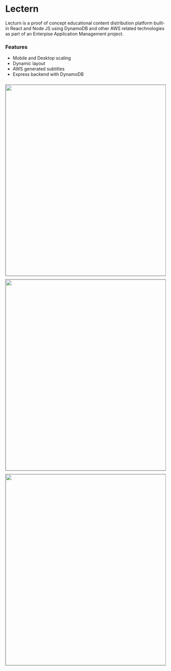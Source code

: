 # Lectern
Lecturn is a proof of concept educational content distribution platform built-in React and Node JS using DynamoDB and other AWS related technologies as part of an Enterpise Application Management project.

### Features
- Mobile and Desktop scaling
- Dynamic layout
- AWS generated subtitles
- Express backend with DynamoDB

<img style="border: 1px solid gray; margin-top: 10px" width="600px" src="https://felixm.pw/assets/pictures/menu.png" />
<img style="border: 1px solid gray; margin-top: 10px" width="600px" src="https://felixm.pw/assets/pictures/main.png" />
<img style="border: 1px solid gray; margin-top: 10px" width="600px" src="https://felixm.pw/assets/pictures/videoplayer.png" />